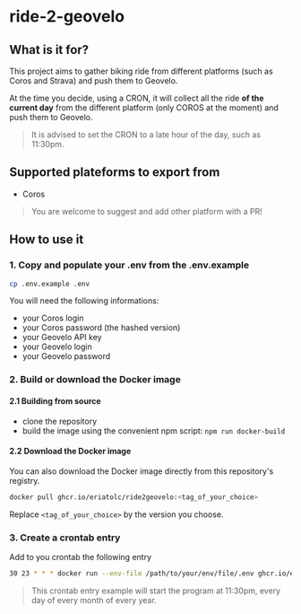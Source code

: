 # ride-2-geovelo

## What is it for?

This project aims to gather biking ride from different platforms (such as Coros and Strava) and push them to Geovelo.

At the time you decide, using a CRON, it will collect all the ride **of the current day** from the different platform (only COROS at the moment) and push them to Geovelo.

> It is advised to set the CRON to a late hour of the day, such as 11:30pm.

## Supported plateforms to export from

* Coros

> You are welcome to suggest and add other platform with a PR!

## How to use it

### 1. Copy and populate your .env from the .env.example

```bash
cp .env.example .env
```

You will need the following informations:

* your Coros login
* your Coros password (the hashed version)
* your Geovelo API key
* your Geovelo login
* your Geovelo password

### 2. Build or download the Docker image

#### 2.1 Building from source

* clone the repository
* build the image using the convenient npm script: `npm run docker-build`

#### 2.2 Download the Docker image

You can also download the Docker image directly from this repository's registry.

```bash
docker pull ghcr.io/eriatolc/ride2geovelo:<tag_of_your_choice>
```

Replace `<tag_of_your_choice>` by the version you choose.

### 3. Create a crontab entry

Add to you crontab the following entry

```bash
30 23 * * * docker run --env-file /path/to/your/env/file/.env ghcr.io/eriatolc/ride2geovelo:1.0.0 > /path/to/a/folder/you/want/cron.log
```

> This crontab entry example will start the program at 11:30pm, every day of every month of every year.
